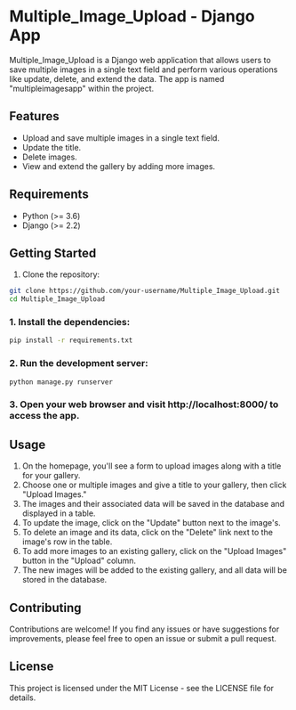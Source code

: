 # Multiple_Image_Upload - Django App

Multiple_Image_Upload is a Django web application that allows users to save multiple images in a single text field and perform various operations like update, delete, and extend the data. The app is named "multipleimagesapp" within the project.

## Features

- Upload and save multiple images in a single text field.
- Update the title.
- Delete images.
- View and extend the gallery by adding more images.

## Requirements

- Python (>= 3.6)
- Django (>= 2.2)

## Getting Started

1. Clone the repository:

```bash
git clone https://github.com/your-username/Multiple_Image_Upload.git
cd Multiple_Image_Upload
```
### 1. Install the dependencies:
```bash
pip install -r requirements.txt
```
### 2. Run the development server:
```bash
python manage.py runserver
```

### 3. Open your web browser and visit http://localhost:8000/ to access the app.
## Usage
1. On the homepage, you'll see a form to upload images along with a title for your gallery.
2. Choose one or multiple images and give a title to your gallery, then click "Upload Images."
3. The images and their associated data will be saved in the database and displayed in a table.
4. To update the image, click on the "Update" button next to the image's.
5. To delete an image and its data, click on the "Delete" link next to the image's row in the table.
6. To add more images to an existing gallery, click on the "Upload Images" button in the "Upload" column.
7. The new images will be added to the existing gallery, and all data will be stored in the database.

## Contributing
Contributions are welcome! If you find any issues or have suggestions for improvements, please feel free to open an issue or submit a pull request.

## License
This project is licensed under the MIT License - see the LICENSE file for details.


